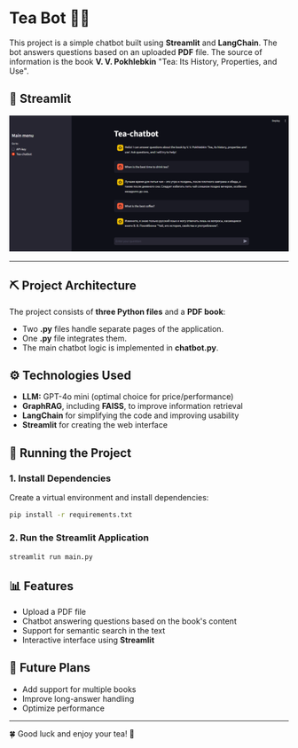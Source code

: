 # Tea Bot 🍵🤖  

This project is a simple chatbot built using **Streamlit** and **LangChain**. The bot answers questions based on an uploaded **PDF** file. The source of information is the book **V. V. Pokhlebkin** "Tea: Its History, Properties, and Use".


## 🔗 Streamlit

![Alt text](image.png)

---

## ⛏️ Project Architecture  
The project consists of **three Python files** and a **PDF book**:
- Two **.py** files handle separate pages of the application.
- One **.py** file integrates them.
- The main chatbot logic is implemented in **chatbot.py**.

## ⚙️ Technologies Used  
- **LLM:** GPT-4o mini (optimal choice for price/performance)
- **GraphRAG**, including **FAISS**, to improve information retrieval
- **LangChain** for simplifying the code and improving usability
- **Streamlit** for creating the web interface

## 🚀 Running the Project  
### 1. Install Dependencies  
Create a virtual environment and install dependencies:
```bash
pip install -r requirements.txt
```

### 2. Run the Streamlit Application  
```bash
streamlit run main.py
```

## 📊 Features  
- Upload a PDF file
- Chatbot answering questions based on the book's content
- Support for semantic search in the text
- Interactive interface using **Streamlit**

## 🌟 Future Plans  
- Add support for multiple books
- Improve long-answer handling
- Optimize performance

---

🍀 Good luck and enjoy your tea! 🍵

